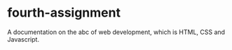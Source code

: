# fourth-assignment
A documentation on the abc of web development, which is HTML, CSS and Javascript.  
